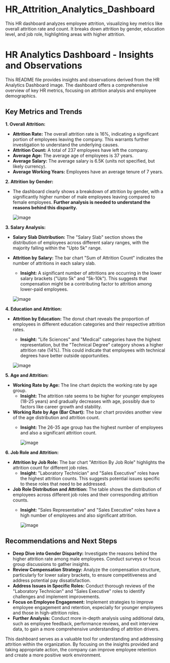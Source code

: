 # HR_Attrition_Analytics_Dashboard
This HR dashboard analyzes employee attrition, visualizing key metrics like overall attrition rate and count. It breaks down attrition by gender, education level, and job role, highlighting areas with higher attrition. 


# HR Analytics Dashboard - Insights and Observations

This README file provides insights and observations derived from the HR Analytics Dashboard image. The dashboard offers a comprehensive overview of key HR metrics, focusing on attrition analysis and employee demographics. 


## Key Metrics and Trends

**1. Overall Attrition:**

* **Attrition Rate:** The overall attrition rate is 16%, indicating a significant portion of employees leaving the company. This warrants further investigation to understand the underlying causes.
* **Attrition Count:** A total of 237 employees have left the company.
* **Average Age:** The average age of employees is 37 years.
* **Average Salary:** The average salary is 6.5K (units not specified, but likely currency).
* **Average Working Years:** Employees have an average tenure of 7 years.


**2. Attrition by Gender:**

* The dashboard clearly shows a breakdown of attrition by gender, with a significantly higher number of male employees leaving compared to female employees. **Further analysis is needed to understand the reasons behind this disparity.**
  
  ![image](https://github.com/user-attachments/assets/73042840-c817-4b34-ab86-7761717536f4)

**3. Salary Analysis:**

* **Salary Slab Distribution:** The "Salary Slab" section shows the distribution of employees across different salary ranges, with the majority falling within the "Upto 5k" range.
* **Attrition by Salary:** The bar chart "Sum of Attrition Count" indicates the number of attritions in each salary slab. 
    * **Insight:** A significant number of attritions are occurring in the lower salary brackets ("Upto 5k" and "5k-10k"). This suggests that compensation might be a contributing factor to attrition among lower-paid employees.

    ![image](https://github.com/user-attachments/assets/7cd13f75-1acd-4601-a722-a6de2e2d76a1)


**4. Education and Attrition:**

* **Attrition by Education:** The donut chart reveals the proportion of employees in different education categories and their respective attrition rates.
    * **Insight:** "Life Sciences" and "Medical" categories have the highest representation, but the "Technical Degree" category shows a higher attrition rate (14%). This could indicate that employees with technical degrees have better outside opportunities.

    ![image](https://github.com/user-attachments/assets/0624b27a-72f8-40fe-afa1-9eb9f206fcab)



**5. Age and Attrition:**

* **Working Rate by Age:** The line chart depicts the working rate by age group. 
    * **Insight:** The attrition rate seems to be higher for younger employees (18-25 years) and gradually decreases with age, possibly due to factors like career growth and stability.
* **Working Rate by Age (Bar Chart):** The bar chart provides another view of the age distribution and attrition count.
   * **Insight:**  The 26-35 age group has the highest number of employees and also a significant attrition count.

     ![image](https://github.com/user-attachments/assets/d6b73309-5582-481b-8b3c-499687517bf5)


**6. Job Role and Attrition:**

* **Attrition by Job Role:** The bar chart "Attrition By Job Role" highlights the attrition count for different job roles.
    * **Insight:** "Laboratory Technician" and "Sales Executive" roles have the highest attrition counts. This suggests potential issues specific to these roles that need to be addressed.
* **Job Role Distribution and Attrition:** The table shows the distribution of employees across different job roles and their corresponding attrition counts.
    * **Insight:** "Sales Representative" and "Sales Executive" roles have a high number of employees and also significant attrition.

      ![image](https://github.com/user-attachments/assets/ee8f6fae-abc3-449d-912b-d24b72613ee4)


## Recommendations and Next Steps

* **Deep Dive into Gender Disparity:** Investigate the reasons behind the higher attrition rate among male employees. Conduct surveys or focus group discussions to gather insights.
* **Review Compensation Strategy:** Analyze the compensation structure, particularly for lower salary brackets, to ensure competitiveness and address potential pay dissatisfaction.
* **Address Issues in Specific Roles:** Conduct thorough reviews of the "Laboratory Technician" and "Sales Executive" roles to identify challenges and implement improvements.
* **Focus on Employee Engagement:** Implement strategies to improve employee engagement and retention, especially for younger employees and those in high-attrition roles.
* **Further Analysis:** Conduct more in-depth analysis using additional data, such as employee feedback, performance reviews, and exit interview data, to gain a more comprehensive understanding of attrition drivers.


This dashboard serves as a valuable tool for understanding and addressing attrition within the organization. By focusing on the insights provided and taking appropriate action, the company can improve employee retention and create a more positive work environment.
